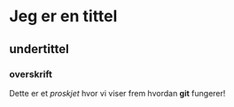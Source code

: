 # Jeg er en tittel

## undertittel

### overskrift

Dette er et _proskjet_ hvor vi viser frem hvordan **git** fungerer! 
